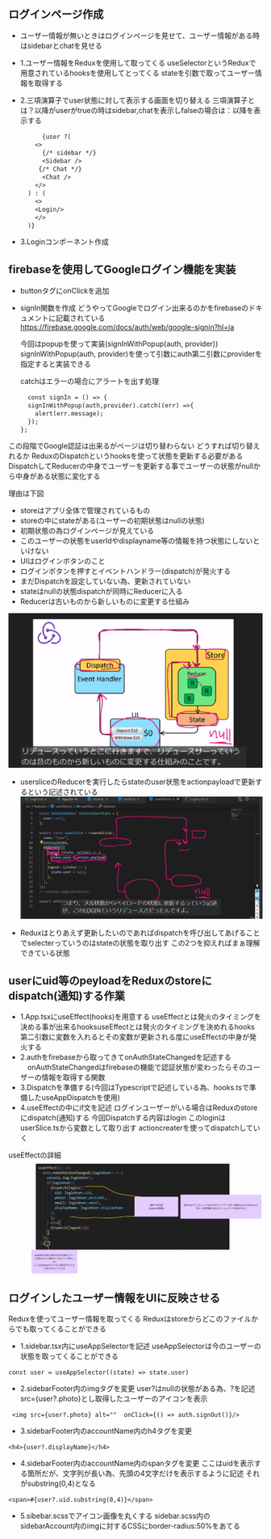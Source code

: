 ## ログインページ作成
- ユーザー情報が無いときはログインページを見せて、ユーザー情報がある時はsidebarとchatを見せる

- 1.ユーザー情報をReduxを使用して取ってくる
    useSelectorというReduxで用意されているhooksを使用してとってくる
    stateを引数で取ってユーザー情報を取得する

- 2.三項演算子でuser状態に対して表示する画面を切り替える
    三項演算子とは？以降がuserがtrueの時はsidebar,chatを表示しfalseの場合は：以降を表示する

    ```
          {user ?(
        <>
          {/* sidebar */}
          <Sidebar />
         {/* Chat */}
          <Chat />       
        </>
      ) : (
        <>
        <Login/>
        </>
      )}
    ```
- 3.Loginコンポーネント作成

## firebaseを使用してGoogleログイン機能を実装
- buttonタグにonClickを追加
- signIn関数を作成
  どうやってGoogleでログイン出来るのかをfirebaseのドキュメントに記載されている
  https://firebase.google.com/docs/auth/web/google-signin?hl=ja

  今回はpopupを使って実装(signInWithPopup(auth, provider))
  signInWithPopup(auth, provider)を使って引数にauth第二引数にproviderを指定すると実装できる

  catchはエラーの場合にアラートを出す処理
  ```
    const signIn = () => {
    signInWithPopup(auth,provider).catch((err) =>{
      alert(err.message);
    });
  };
  ```

この段階でGoogle認証は出来るがページは切り替わらない
どうすれば切り替えれるか
ReduxのDispatchというhooksを使って状態を更新する必要がある
DispatchしてReducerの中身でユーザーを更新する事でユーザーの状態がnullから中身がある状態に変化する


理由は下図
- storeはアプリ全体で管理されているもの
- storeの中にstateがある(ユーザーの初期状態はnullの状態)
- 初期状態の為ログインページが見えている
- このユーザーの状態をuserIdやdisplayname等の情報を持つ状態にしないといけない
- UIはログインボタンのこと
- ログインボタンを押すとイベントハンドラー(dispatch)が発火する
- まだDispatchを設定していない為、更新されていない
- stateはnullの状態dispatchが同時にReducerに入る
- Reducerは古いものから新しいものに変更する仕組み

![alt text](image-6.png)

- usersliceのReducerを実行したらstateのuser状態をactionpayloadで更新するという記述されている
![alt text](image-7.png)

- Reduxはとりあえず更新したいのであればdispatchを呼び出してあげることでselecterっていうのはstateの状態を取り出す
この2つを抑えればまぁ理解できている状態


## userにuid等のpeyloadをReduxのstoreにdispatch(通知)する作業
- 1.App.tsxにuseEffect(hooks)を用意する
  useEffectとは発火のタイミングを決める事が出来るhooksuseEffectとは発火のタイミングを決めれるhooks
  第二引数に変数を入れるとその変数が更新される度にuseEffectの中身が発火する
- 2.authをfirebaseから取ってきてonAuthStateChangedを記述する
　onAuthStateChangedはfirebaseの機能で認証状態が変わったらそのユーザーの情報を取得する関数
- 3.Dispatchを準備する(今回はTypescriptで記述している為、hooks.tsで準備したuseAppDispatchを使用)
- 4.useEffectの中にif文を記述
  ログインユーザーがいる場合はReduxのstoreにdispatch(通知)する
  今回Dispatchする内容はlogin
  このloginはuserSlice.tsから変数として取り出す
  actioncreaterを使ってdispatchしていく

useEffectの詳細
![alt text](image-8.png)


## ログインしたユーザー情報をUIに反映させる
  Reduxを使ってユーザー情報を取ってくる
  Reduxはstoreからどこのファイルからでも取ってくることができる

  - 1.sidebar.tsx内にuseAppSelectorを記述
  useAppSelectorは今のユーザーの状態を取ってくることができる
  ```
  const user = useAppSelector((state) => state.user)
  ```

  - 2.sidebarFooter内のimgタグを変更
  user?はnullの状態がある為、?を記述
  src={user?.photo}とし取得したユーザーのアイコンを表示
  ```
   <img src={user?.photo} alt=""  onClick={() => auth.signOut()}/>
  ```

  - 3.sidebarFooter内のaccountName内のh4タグを変更
  ```
  <h4>{user?.displayName}</h4>
  ```

  - 4.sidebarFooter内のaccountName内のspanタグを変更
  ここはuidを表示する箇所だが、文字列が長い為、先頭の4文字だけを表示するように記述
  それがsubstring(0,4)となる
  ```
  <span>#{user?.uid.substring(0,4)}</span>
  ```

  - 5.sibebar.scssでアイコン画像を丸くする
  sidebar.scss内のsidebarAccount内のimgに対するCSSにborder-radius:50%をあてる
